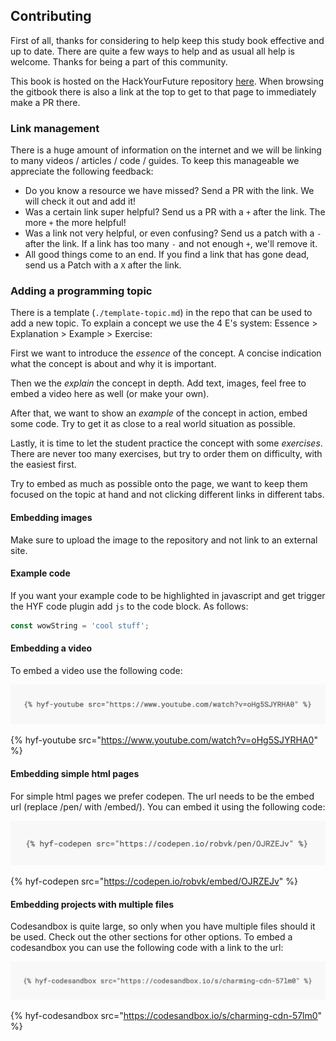 ## Contributing

First of all, thanks for considering to help keep this study book effective and up to date. There are quite a few ways to help and as usual all help is welcome. Thanks for being a part of this community.

This book is hosted on the HackYourFuture repository [here](https://github.com/HackYourFuture/study). When browsing the gitbook there is also a link at the top to get to that page to immediately make a PR there.

### Link management
There is a huge amount of information on the internet and we will be linking to many videos / articles / code / guides. To keep this manageable we appreciate the following feedback:

* Do you know a resource we have missed?  Send a PR with the link. We will check it out and add it!
* Was a certain link super helpful? Send us a PR with a `+` after the link.  The more `+` the more helpful!
* Was a link not very helpful, or even confusing? Send us a patch with a `-` after the link. If a link has too many `-` and not enough `+`, we'll remove it.
* All good things come to an end. If you find a link that has gone dead, send us a Patch with a `X` after the link.

### Adding a programming topic
There is a template (`./template-topic.md`) in the repo that can be used to add a new topic. To explain a concept we use the 4 E's system: Essence > Explanation > Example > Exercise:

First we want to introduce the *essence* of the concept. A concise indication what the concept is about and why it is important.

Then we the *explain* the concept in depth. Add text, images, feel free to embed a video here as well (or make your own). 

After that, we want to show an *example* of the concept in action, embed some code. Try to get it as close to a real world situation as possible.

Lastly, it is time to let the student practice the concept with some *exercises*. There are never too many exercises, but try to order them on difficulty, with the easiest first.

Try to embed as much as possible onto the page, we want to keep them focused on the topic at hand and not clicking different links in different tabs.

#### Embedding images
Make sure to upload the image to the repository and not link to an external site.

#### Example code
If you want your example code to be highlighted in javascript and get trigger the HYF code plugin add `js` to the code block. As follows:

```js
const wowString = 'cool stuff';
```

#### Embedding a video
To embed a video use the following code:

![](./hyf-youtube-code-block.png)

{% hyf-youtube src="https://www.youtube.com/watch?v=oHg5SJYRHA0" %}

#### Embedding simple html pages
For simple html pages we prefer codepen. The url needs to be the embed url (replace /pen/ with /embed/). You can embed it using the following code:

![](./hyf-codepen-codeblock.png)

{% hyf-codepen src="https://codepen.io/robvk/embed/OJRZEJv" %}

#### Embedding projects with multiple files
Codesandbox is quite large, so only when you have multiple files should it be used. Check out the other sections for other options. To embed a codesandbox you can use the following code with a link to the url:

![](./hyf-codesandbox-block.png)

{% hyf-codesandbox src="https://codesandbox.io/s/charming-cdn-57lm0" %}

